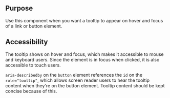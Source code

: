 ## Purpose
Use this component when you want a tooltip to appear on hover and focus of a link or button element.

## Accessibility
The tooltip shows on hover and focus, which makes it accessible to mouse and keyboard users. Since the element is in focus when clicked, it is also accessible to touch users.

`aria-describedby` on the `button` element references the `id` on the `role="tooltip"`, which allows screen reader users to hear the tooltip content when they're on the button element. Tooltip content should be kept concise because of this.
